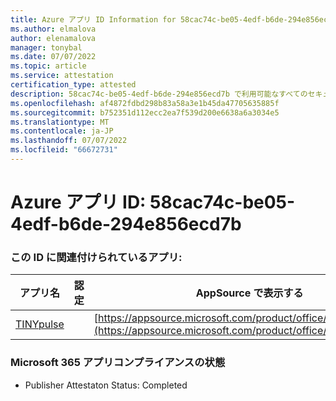 ```yaml
---
title: Azure アプリ ID Information for 58cac74c-be05-4edf-b6de-294e856ecd7b
ms.author: elmalova
author: elenamalova
manager: tonybal
ms.date: 07/07/2022
ms.topic: article
ms.service: attestation
certification_type: attested
description: 58cac74c-be05-4edf-b6de-294e856ecd7b で利用可能なすべてのセキュリティとコンプライアンス情報。
ms.openlocfilehash: af4872fdbd298b83a58a3e1b45da47705635885f
ms.sourcegitcommit: b752351d112ecc2ea7f539d200e6638a6a3034e5
ms.translationtype: MT
ms.contentlocale: ja-JP
ms.lasthandoff: 07/07/2022
ms.locfileid: "66672731"
---
```

# <a name="azure-app-id-58cac74c-be05-4edf-b6de-294e856ecd7b"></a>Azure アプリ ID: 58cac74c-be05-4edf-b6de-294e856ecd7b


### <a name="apps-associated-with-this-id"></a>この ID に関連付けられているアプリ:
| **アプリ名** | **認定** | **AppSource で表示する** |
|--------------|---------------|-----------------------|
| [TINYpulse](../forward/WA104381729.md) |  | [https://appsource.microsoft.com/product/office/WA104381729](https://appsource.microsoft.com/product/office/WA104381729) |

### <a name="microsoft-365-app-compliance-status"></a>Microsoft 365 アプリコンプライアンスの状態
- Publisher Attestaton Status: Completed

